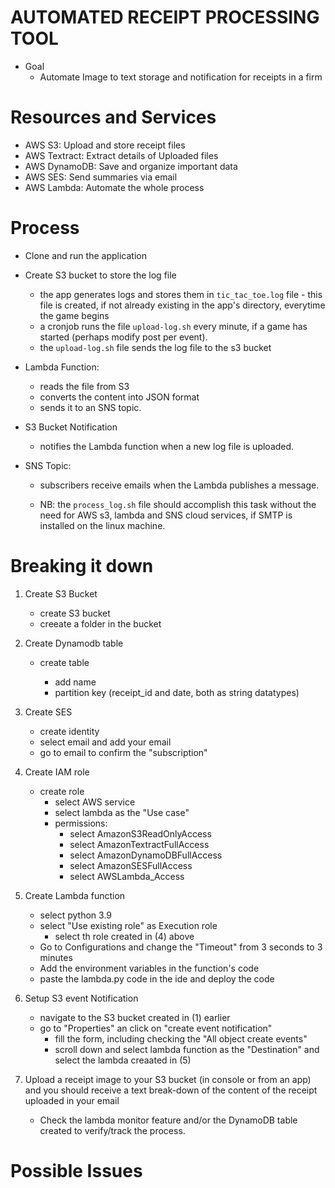 # AUTOMATED RECEIPT PROCESSING TOOL

- Goal
  - Automate Image to text storage and notification for receipts in a firm 


# Resources and Services
- AWS S3: Upload and store receipt files
- AWS Textract: Extract details of Uploaded files
- AWS DynamoDB: Save and organize important data
- AWS SES: Send summaries via email
- AWS Lambda: Automate the whole process

# Process
- Clone and run the application

- Create S3 bucket to store the log file
  - the app generates logs and stores them in `tic_tac_toe.log` file - this file is created, if not already existing in the app's directory, everytime the game begins
  - a cronjob runs the file `upload-log.sh` every minute, if a game has started (perhaps modify post per event).
  - the `upload-log.sh` file sends the log file to the s3 bucket


- Lambda Function: 
  - reads the file from S3
  - converts the content into JSON format
  - sends it to an SNS topic.


- S3 Bucket Notification
  - notifies the Lambda function when a new log file is uploaded.


- SNS Topic: 
  - subscribers receive emails when the Lambda publishes a message.

  - NB: the `process_log.sh` file should accomplish this task without the need for AWS s3, lambda and SNS cloud services, if SMTP is installed on the linux machine.

# Breaking it down

1. Create S3 Bucket
   - create S3 bucket <receiptBucket>
   - creeate a folder in the bucket <incoming>

2. Create Dynamodb table
   - create table <receipts>
     - add name
     - partition key (receipt_id and date, both as string datatypes)

3. Create SES
   - create identity
    - select email and add your email
    - go to email to confirm the "subscription"

4. Create IAM role
   - create role
     - select AWS service
     - select lambda as the "Use case"
     - permissions:
       - select AmazonS3ReadOnlyAccess
       - select AmazonTextractFullAccess
       - select AmazonDynamoDBFullAccess
       - select AmazonSESFullAccess
       - select AWSLambda_Access

5. Create Lambda function
   - select python 3.9
   - select "Use existing role" as Execution role
     - select th role created in (4) above
   - Go to Configurations and change the "Timeout" from 3 seconds to 3 minutes
   - Add the environment variables in the function's code
   - paste the lambda.py code in the ide and deploy the code


6. Setup S3 event Notification
   - navigate to the S3 bucket created in (1) earlier
   - go to "Properties" an click on "create event notification"
     - fill the form, including checking the "All object create events"
     - scroll down and select lambda function as the "Destination" and select the lambda creaated in (5)


7. Upload a receipt image to your S3 bucket (in console or from an app) and you should receive a text break-down of the content of the receipt uploaded in your email
   - Check the lambda monitor feature and/or the DynamoDB table created to verify/track the process.
   


# Possible Issues
 


